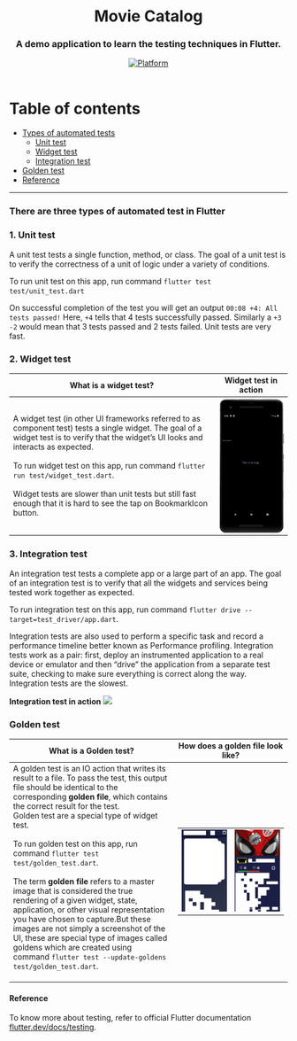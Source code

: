 <h1><div align="center">Movie Catalog</div></h1>
<h3><div align="center">A demo application to learn the testing techniques in Flutter.</div></h3>
<div align="center">  
   <a href="https://flutter.dev">  
    <img src="https://img.shields.io/badge/Platform-Flutter-yellow.svg"  
      alt="Platform" />  
  </a>   
</div>
<br> 

# Table of contents  

 * [Types of automated tests](#There-are-three-types-of-automated-test-in-Flutter) 
   * [Unit test](#1-unit-test)  
   * [Widget test](#2-widget-test)  
   * [Integration test](#3-integration-test)
 * [Golden test](#golden-test)
 * [Reference](#reference)

---

### There are three types of automated test in Flutter

### 1. Unit test
A unit test tests a single function, method, or class. The goal of a unit test is to verify the correctness of a unit of logic under a variety of conditions.

To run unit test on this app, run command `flutter test test/unit_test.dart`

On successful completion of the test you will get an output `00:08 +4: All tests passed!`
Here, `+4` tells that 4 tests successfully passed.
Similarly a `+3 -2` would mean that 3 tests passed and 2 tests failed.
Unit tests are very fast.

### 2. Widget test
| What is a widget test? | Widget test in action |
|------------------------|-----------------------|
|A widget test (in other UI frameworks referred to as component test) tests a single widget. The goal of a widget test is to verify that the widget’s UI looks and interacts as expected. <br> <br> To run widget test on this app, run command `flutter run test/widget_test.dart`. <br><br> Widget tests are slower than unit tests but still fast enough that it is hard to see the tap on BookmarkIcon button.| <img src="https://github.com/aadarsh-patel/movie_catalog/blob/master/gifs/widget_test.gif?raw=true" align = "right" width = "400px"> |

### 3. Integration test
An integration test tests a complete app or a large part of an app. The goal of an integration test is to verify that all the widgets and services being tested work together as expected.

To run integration test on this app, run command `flutter drive --target=test_driver/app.dart`.

Integration tests are also used to perform a specific task and record a performance timeline better known as Performance profiling.
Integration tests work as a pair: first, deploy an instrumented application to a real device or emulator and then “drive” the application from a separate test suite, checking to make sure everything is correct along the way.
Integration tests are the slowest.

**Integration test in action**
<img src="https://github.com/aadarsh-patel/movie_catalog/blob/master/gifs/integration_test.gif?raw=true">

### Golden test

| What is a Golden test? | How does a golden file look like? |
|------------------------|-------------|
|A golden test is an IO action that writes its result to a file. To pass the test, this output file should be identical to the corresponding **golden file**, which contains the correct result for the test.<br>Golden test are a special type of widget test.<br> <br>To run golden test on this app, run command `flutter test test/golden_test.dart`.<br><br>The term **golden file** refers to a master image that is considered the true rendering of a given widget, state, application, or other visual representation you have chosen to capture.But these images are not simply a screenshot of the UI, these are special type of images called goldens which are created using command `flutter test --update-goldens test/golden_test.dart`.<br><br>|<table><tr><td><img src="https://github.com/aadarsh-patel/movie_catalog/blob/master/test/goldens/home.png?raw=true" width = "1300px"></td><td><img src="https://github.com/aadarsh-patel/movie_catalog/blob/master/test/goldens/details.png?raw=true" width = "1300px"></td></tr></table>|


#### Reference

To know more about testing, refer to official Flutter documentation [flutter.dev/docs/testing](https://flutter.dev/docs/testing).

